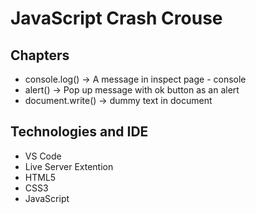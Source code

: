 # JavaScript Crash Crouse

## Chapters
* console.log() -> A message in inspect page - console
* alert()   -> Pop up message with ok button as an alert
* document.write() -> dummy text in document



## Technologies and IDE

* VS Code
* Live Server Extention
* HTML5
* CSS3
* JavaScript
